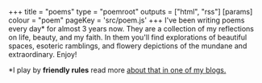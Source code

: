 +++
title = "poems"
type = "poemroot"
outputs = ["html", "rss"]
[params]
    colour = "poem"
    pageKey = 'src/poem.js'
+++
I've been writing poems every day* for almost 3 years now.
They are a collection of my reflections on life, beauty,
and my faith. In them you'll find explorations of beautiful
spaces, esoteric ramblings, and flowery depictions of the
mundane and extraordinary. Enjoy!

\*I play by **friendly rules** read more
[about that in one of my blogs.][1]

[1]: ../blogs/2025/the-art-of-daily-poems/
